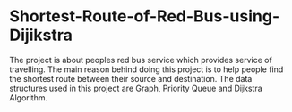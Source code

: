 # Shortest-Route-of-Red-Bus-using-Dijikstra
The project is about peoples red bus service which provides service of travelling. The main reason  behind doing this project is to help people find the shortest route between their source and  destination. The data structures used in this project are Graph, Priority Queue and Dijkstra Algorithm.
